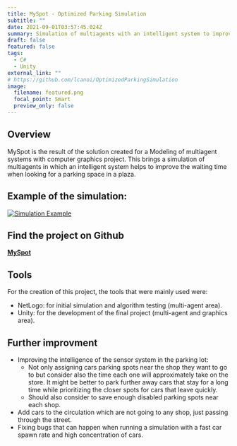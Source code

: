 ```yaml
---
title: MySpot - Optimized Parking Simulation
subtitle: ""
date: 2021-09-01T03:57:45.024Z
summary: Simulation of multiagents with an intelligent system to improve the waiting time of cars when looking for a parking space in a plaza. Made in Unity
draft: false
featured: false
tags:
  - C#
  - Unity
external_link: ""
# https://github.com/lcanoi/OptimizedParkingSimulation
image:
  filename: featured.png
  focal_point: Smart
  preview_only: false
---
```


## Overview
MySpot is the result of the solution created for a Modeling of multiagent systems with computer graphics project. This brings a simulation of multiagents in which an intelligent system helps to improve the waiting time when looking for a parking space in a plaza.

## Example of the simulation:
[![Simulation Example](https://img.youtube.com/vi/YWoAGjl28zU/0.jpg)](https://www.youtube.com/watch?v=YWoAGjl28zU)

## Find the project on Github
[**MySpot**](https://github.com/lcanoi/OptimizedParkingSimulation)


## Tools
For the creation of this project, the tools that were mainly used were:
+ NetLogo: for initial simulation and algorithm testing (multi-agent area).
+ Unity: for the development of the final project (multi-agent and graphics area).

## Further improvment
+ Improving the intelligence of the sensor system in the parking lot:
  + Not only assigning cars parking spots near the shop they want to go to but consider also the time each one will approximately take on the store. It might be better to park further away cars that stay for a long time while prioritizing the closer spots for cars that leave quickly.
  + Should also consider to save enough disabled parking spots near each shop.
+ Add cars to the circulation which are not going to any shop, just passing through the street.
+ Fixing bugs that can happen when running a simulation with a fast car spawn rate and high concentration of cars.
